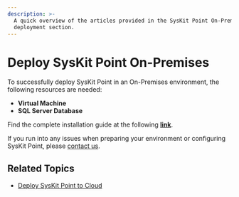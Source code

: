 ```yaml
---
description: >-
  A quick overview of the articles provided in the SysKit Point On-Premises
  deployment section.
---
```


# Deploy SysKit Point On-Premises

To successfully deploy SysKit Point in an On-Premises environment, the following resources are needed:

* **Virtual Machine**
* **SQL Server Database**

Find the complete installation guide at the following [**link**](overview.md).

If you run into any issues when preparing your environment or configuring SysKit Point, please [contact us](https://www.syskit.com/contact-us/).

## Related Topics

* [Deploy SysKit Point to Cloud](../deploy-to-azure/)

